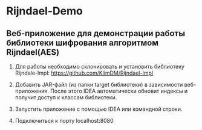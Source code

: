 
# Rijndael-Demo

## Веб-приложение для демонстрации работы библиотеки шифрования алгоритмом Rijndael(AES)

1. Для работы необходимо склонировать и установить библиотеку Rijndale-Impl: https://github.com/KlimDM/Rijndael-Impl

2. Добавить JAR-файл (из папки target библиотеки) в зависимости веб-приложения. После этого IDEA автоматически обновит индексы и получит доступ к классам библиотеки.

3. Запустить приложение с помощью IDEA или командной строки. 

4. Подключиться к порту localhost:8080
